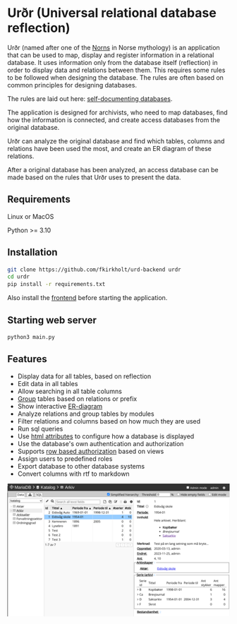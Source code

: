 # Urðr (Universal relational database reflection)

Urðr (named after one of the [Norns](https://en.wikipedia.org/wiki/Norns)
in Norse mythology) is an application that can be used to map, display and
register information in a relational database.  It uses information only from
the database itself (reflection) in order to display data and relations between
them. This requires some rules to be followed when designing the database. The
rules are often based on common principles for designing databases.

The rules are laid out here:
[self-documenting databases](./docs/self-documenting-databases.md).

The application is designed for archivists, who need to map databases, find how
the information is connected, and create access databases from the original
database.

Urðr can analyze the original database and find which tables, columns and
relations have been used the most, and create an ER diagram of these
relations.

After a original database has been analyzed, an access database can be made
based on the rules that Urðr uses to present the data.

##  Requirements

Linux or MacOS

Python >= 3.10

## Installation

~~~ sh
git clone https://github.com/fkirkholt/urd-backend urdr
cd urdr
pip install -r requirements.txt
~~~

Also install the [frontend](https://github.com/fkirkholt/urd-frontend)
before starting the application.

## Starting web server

~~~ sh
python3 main.py
~~~

## Features

- Display data for all tables, based on reflection
- Edit data in all tables
- Allow searching in all table columns
- [Group][group] tables based on relations or prefix
- Show interactive [ER-diagram](docs/er-diagram.md)
- Analyze relations and group tables by modules
- Filter relations and columns based on how much they are used
- Run sql queries
- Use [html attributes][html-attributes]
  to configure how a database is displayed
- Use the database's own authentication and authorization
- Supports [row based authorization][row-based-access] based on views
- Assign users to predefined roles
- Export database to other database systems
- Convert columns with rtf to markdown

![The data panel](/docs/assets/images/data-panel.png)

[group]: docs/self-documenting-databases.md#grouping
[html-attributes]: docs/self-documenting-databases.md#html-attributes
[row-based-access]: docs/self-documenting-databases.md#using-view-for-access-control
